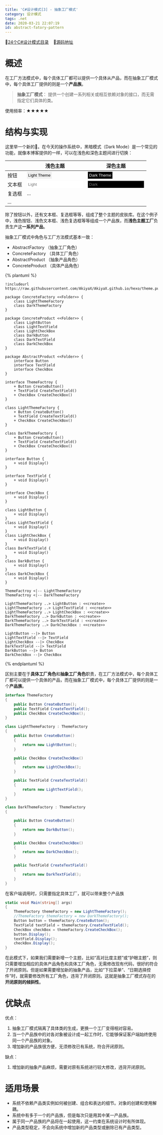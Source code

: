 ```yaml
---
title: 'C#设计模式[3] - 抽象工厂模式'
category: 设计模式
tags: .net
date: 2020-03-21 22:07:19
id: abstract-fatory-pattern
---
```


🚀[24个C#设计模式目录](https://akiyax.github.io/csharp-design-pattern/) &nbsp;&nbsp; 🍺[源码地址](https://github.com/AkiyaX/CSharpDesignPattern)

# 概述

在工厂方法模式中，每个具体工厂都可以提供一个具体从产品，而在抽象工厂模式中，每个具体工厂提供的则是一个**产品族**。

> **抽象工厂模式**： 提供一个创建一系列相关或相互依赖对象的接口，而无需指定它们具体的类。

使用频率：★★★★★

# 结构与实现

这里举一个新的🌰。在今天的操作系统中，黑暗模式（Dark Mode）是一个常见的功能，就像本博客提供的一样，可以在浅色和深色主题间进行切换：

| |浅色主题| 深色主题|
|--|---|---|
|按钮|<button style="border: white;padding: 4px;"> Light Theme </button>|<button style="background-color: black; color: white; border: black;padding: 4px;"> Dark Theme </button>|
|文本框| <input style="border: white;padding: 4px;" placeholder="Light"/>|<input style="background-color: black; color: white; border: black;padding: 4px;" placeholder="Dark"/>|
|复选框| ...|
|...|




除了按钮以外，还有文本框、复选框等等，组成了整个主题的皮肤库。在这个例子中，浅色按钮、浅色文本框、浅色复选框等等组成一个产品族，而**浅色主题工厂**负责生产这**一系列产品**。

抽象工厂模式中角色与工厂方法模式基本一致：

- AbstractFactory （抽象工厂角色）
- ConcreteFactory （具体工厂角色）
- AbstractProduct （抽象产品角色）
- ConcreteProduct （具体产品角色）

{% plantuml %}

    !includeurl https://raw.githubusercontent.com/AkiyaX/AkiyaX.github.io/hexo/theme.puml   

    package ConcreteFactory <<Folder>> {
        class LightThemeFactory
        class DarkThemeFactory
    }

    package ConcreteProduct <<Folder>> {
        class LightButton
        class LightTextField
        class LightCheckBox
        class DarkButton
        class DarkTextField
        class DarkCheckBox
    }

    package AbstractProduct <<Folder>> {
        interface Button
        interface TextField
        interface CheckBox
    }

    interface ThemeFactroy {
        + Button CreateButton()
        + TextField CreateTextField()
        + CheckBox CreateCheckBox()
    }

    class LightThemeFactory {
        + Button CreateButton()
        + TextField CreateTextField()
        + CheckBox CreateCheckBox()
    }

    class DarkThemeFactory {
        + Button CreateButton()
        + TextField CreateTextField()
        + CheckBox CreateCheckBox()
    }

    interface Button {
        + void Display()
    }

    interface TextField {
        + void Display()
    }

    interface CheckBox {
        + void Display()
    }

    class LightButton { 
        + void Display()
    }
    class LightTextField {
        + void Display()  
    }
    class LightCheckBox {
        + void Display()
    }
    class DarkTextField {
        + void Display()
    }
    class DarkButton {
        + void Display()
    }
    class DarkCheckBox {
        + void Display()
    }

    ThemeFactroy <|-- LightThemeFactory
    ThemeFactroy <|-- DarkThemeFactory
    
    LightThemeFactory ..> LightButton : <<create>>
    LightThemeFactory ..> LightTextField : <<create>>
    LightThemeFactory ..> LightCheckBox : <<create>>
    DarkThemeFactory ..> DarkButton : <<create>>
    DarkThemeFactory ..> DarkTextField : <<create>>
    DarkThemeFactory ..> DarkCheckBox : <<create>>

    LightButton --|> Button
    LightTextField --|> TextField
    LightCheckBox --|> CheckBox
    DarkTextField --|> TextField
    DarkButton --|> Button
    DarkCheckBox --|> CheckBox

{% endplantuml %}

区别主要在于**具体工厂角色**和**抽象工厂角色**职责，在工厂方法模式中，每个具体工厂都可以提供一个具体的产品，而在抽象工厂模式中，每个具体工厂提供的则是一个**产品族**。

```cs
interface ThemeFactory
{
    public Button CreateButton();
    public TextField CreateTextField();
    public CheckBox CreateCheckBox();
}
```

```cs
class LightThemeFactory : ThemeFactory
{
    public Button CreateButton()
    {
        return new LightButton();
    }

    public CheckBox CreateCheckBox()
    {
        return new LightCheckBox();
    }

    public TextField CreateTextField()
    {
        return new LightTextField();
    }
}
```

```cs
class DarkThemeFactory : ThemeFactory
{

    public Button CreateButton()
    {
        return new DarkButton();
    }

    public CheckBox CreateCheckBox()
    {
        return new DarkCheckBox();
    }

    public TextField CreateTextField()
    {
        return new DarkTextField();
    }
}
```

在客户端调用时，只需要指定具体工厂，就可以带来整个产品族

```cs
static void Main(string[] args)
{
    ThemeFactory themeFactory = new LightThemeFactory();
    //ThemeFactory themeFactory = new DarkThemeFactory();
    Button button = themeFactory.CreateButton();
    TextField textField = themeFactory.CreateTextField();
    CheckBox checkBox = themeFactory.CreateCheckBox();
    button.Display();
    textField.Display();
    checkBox.Display();
}
```

在此模式下，如果我们需要新增一个主题，比如“高对比度主题”或“护眼主题”，则只需要增加相应的具体产品角色和具体工厂角色，无需修改现有代码，很好的符合了开闭原则。但是如果需要增加新的抽象产品，比如“下拉菜单”、“日期选择控件”时，就需要修改所有工厂角色，违背了开闭原则。这就是抽象工厂模式存在的**开闭原则的倾斜性**。


# 优缺点

优点：

1. 抽象工厂模式隔离了具体类的生成，更换一个工厂变得相对容易。
2. 当一个产品族中的对各对象被设计成一起工作时，它能够保证客户端始终使用同一个产品族的对象。
3. 增加新的产品族很方便，无须修改已有系统，符合开闭原则。

缺点：

1. 增加新的抽象产品麻烦，需要对原有系统进行较大修改，违背开闭原则。

# 适用场景

- 系统不依赖产品类实例如何被创建、组合和表达的细节。对象的创建和使用解耦。
- 系统中有多于一个的产品族，但是每次只是用其中某一产品族。
- 属于同一产品族的产品将在一起使用，这一约束在系统设计时有所体现。
- 产品类型稳定，不会向系统中增加新的产品类型或删除已有产品类型。
